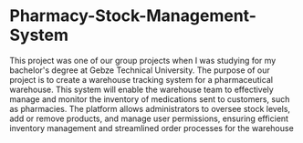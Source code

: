 # Pharmacy-Stock-Management-System
 This project was one of our group projects when I was studying for my bachelor's degree at Gebze Technical University.
 The purpose of our project is to create a warehouse tracking system for a pharmaceutical warehouse. This system will enable the warehouse team to effectively manage and monitor the inventory of medications sent to customers, such as pharmacies. The platform allows administrators to oversee stock levels, add or remove products, and manage user permissions, ensuring efficient inventory management and streamlined order processes for the warehouse
